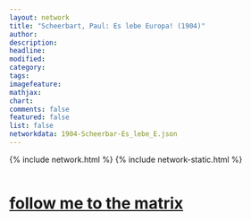 ```yaml
---
layout: network
title: "Scheerbart, Paul: Es lebe Europa! (1904)"
author:
description:
headline:
modified:
category:
tags: 
imagefeature: 
mathjax: 
chart: 
comments: false
featured: false
list: false
networkdata: 1904-Scheerbar-Es_lebe_E.json
---
```

{% include network.html %}
{% include network-static.html %}
<div class="row">
  <div class="small-5 small-centered columns"><a href="/matrix34"><h1>follow me to the matrix</h1></a>
</div>
</div>

